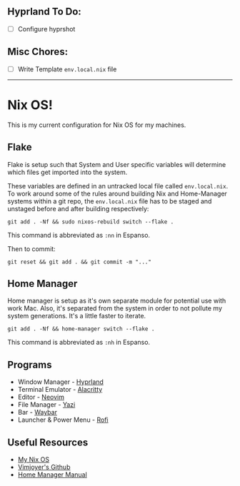 ## Hyprland To Do:

- [ ] Configure hyprshot

## Misc Chores:

- [ ] Write Template `env.local.nix` file

---

# Nix OS!

This is my current configuration for Nix OS for my machines.

## Flake

Flake is setup such that System and User specific variables will determine which files get imported into the system.

These variables are defined in an untracked local file called `env.local.nix`. To work around some of the rules around building Nix and Home-Manager systems within a git repo, the `env.local.nix` file has to be staged and unstaged before and after building respectively:

```
git add . -Nf && sudo nixos-rebuild switch --flake .
```

This command is abbreviated as `:nn` in Espanso.

Then to commit:

```
git reset && git add . && git commit -m "..."
```

## Home Manager

Home manager is setup as it's own separate module for potential use with work Mac.
Also, it's separated from the system in order to not pollute my system generations. It's a little faster to iterate.

```
git add . -Nf && home-manager switch --flake .
```

This command is abbreviated as `:nh` in Espanso.

## Programs

- Window Manager - [Hyprland](https://hyprland.org/)
- Terminal Emulator - [Alacritty](https://alacritty.org/)
- Editor - [Neovim](https://neovim.io/)
- File Manager - [Yazi](https://yazi-rs.github.io/)
- Bar - [Waybar](https://github.com/Alexays/Waybar)
- Launcher & Power Menu - [Rofi](https://davatorium.github.io/rofi/)

## Useful Resources

- [My Nix OS](https://mynixos.com/)
- [Vimjoyer's Github](https://github.com/vimjoyer)
- [Home Manager Manual](https://nix-community.github.io/home-manager/)
